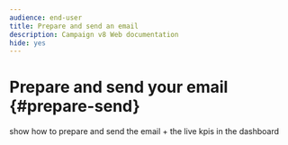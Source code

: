 ```yaml
---
audience: end-user
title: Prepare and send an email
description: Campaign v8 Web documentation
hide: yes
---
```

# Prepare and send your email {#prepare-send}

show how to prepare and send the email + the live kpis in the dashboard
